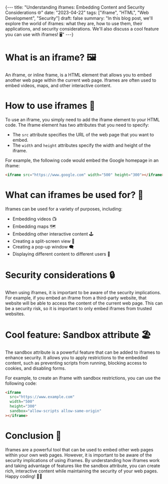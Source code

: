 {---
title: "Understanding iframes: Embedding Content and Security Considerations 🌐"
date: "2023-04-22"
tags: ["iframe", "HTML", "Web Development", "Security"]
draft: false
summary: "In this blog post, we'll explore the world of iframes: what they are, how to use them, their applications, and security considerations. We'll also discuss a cool feature you can use with iframes! 🖥️"
---}

# What is an iframe? 🖼️

An iframe, or inline frame, is a HTML element that allows you to embed another web page within the current web page. Iframes are often used to embed videos, maps, and other interactive content.

# How to use iframes 🔗

To use an iframe, you simply need to add the iframe element to your HTML code. The iframe element has two attributes that you need to specify:

- The `src` attribute specifies the URL of the web page that you want to embed.
- The `width` and `height` attributes specify the width and height of the iframe.

For example, the following code would embed the Google homepage in an iframe:

```html
<iframe src="https://www.google.com" width="500" height="300"></iframe>
```

# What can iframes be used for? 🧩

Iframes can be used for a variety of purposes, including:

- Embedding videos 📺
- Embedding maps 🗺️
- Embedding other interactive content 🕹️
- Creating a split-screen view 📏
- Creating a pop-up window 🗨️
- Displaying different content to different users 👥

# Security considerations 🔒

When using iframes, it is important to be aware of the security implications. For example, if you embed an iframe from a third-party website, that website will be able to access the content of the current web page. This can be a security risk, so it is important to only embed iframes from trusted websites.

# Cool feature: Sandbox attribute 🏖️

The sandbox attribute is a powerful feature that can be added to iframes to enhance security. It allows you to apply restrictions to the embedded content, such as preventing scripts from running, blocking access to cookies, and disabling forms.

For example, to create an iframe with sandbox restrictions, you can use the following code:

```html
<iframe
  src="https://www.example.com"
  width="500"
  height="300"
  sandbox="allow-scripts allow-same-origin"
></iframe>
```

# Conclusion 🎉

Iframes are a powerful tool that can be used to embed other web pages within your own web pages. However, it is important to be aware of the security implications of using iframes. By understanding how iframes work and taking advantage of features like the sandbox attribute, you can create rich, interactive content while maintaining the security of your web pages. Happy coding! 🚀😄
